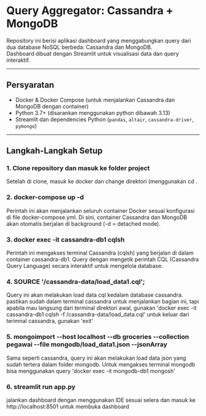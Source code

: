 # Query Aggregator: Cassandra + MongoDB

Repository ini berisi aplikasi dashboard yang menggabungkan query dari dua database NoSQL berbeda: Cassandra dan MongoDB.  
Dashboard dibuat dengan Streamlit untuk visualisasi data dan query interaktif.

---

## Persyaratan

- Docker & Docker Compose (untuk menjalankan Cassandra dan MongoDB dengan container)
- Python 3.7+ (disarankan menggunakan python dibawah 3.13)
- Streamlit dan dependencies Python (`pandas`, `altair`, `cassandra-driver`, `pymongo`)

---

## Langkah-Langkah Setup

### 1. Clone repository dan masuk ke folder project
Setelah di clone, masuk ke docker dan change direktori (menggunakan cd <path ke folder kode>. 

### 2. docker-compose up -d
Perintah ini akan menjalankan seluruh container Docker sesuai konfigurasi di file docker-compose.yml.
Di sini, container Cassandra dan MongoDB akan otomatis berjalan di background (-d = detached mode).

### 3. docker exec -it cassandra-db1 cqlsh
Perintah ini mengakses terminal Cassandra (cqlsh) yang berjalan di dalam container cassandra-db1.
Query dengan mengetik perintah CQL (Cassandra Query Language) secara interaktif untuk mengelola database.

### 4. SOURCE '/cassandra-data/load_data1.cql'; 
Query ini akan melakukan load data cql kedalam database cassandra. pastikan sudah dalam terminal cassandra untuk menjalankan bagian ini, tapi apabila mau langsung dari terminal direktori awal, gunakan 'docker exec -it cassandra-db1 cqlsh -f /cassandra-data/load_data.cql'
untuk keluar dari terimnal cassandra, gunakan 'exit'

### 5. mongoimport --host localhost --db groceries --collection pegawai --file mongodb/load_data1.json --jsonArray
Sama seperti cassandra, query ini akan melakukan load data json yang sudah tertera dalam folder mongodb. Untuk mengakses terminal mongodb bisa menggunakan query 'docker exec -it mongodb-db1 mongosh'

### 6. streamlit run app.py
jalankan dashboard dengan menggunakan IDE sesuai selera dan masuk ke http://localhost:8501 untuk membuka dashboard

